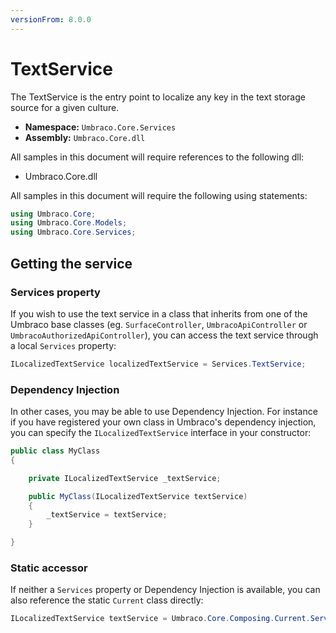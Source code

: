 ```yaml
---
versionFrom: 8.0.0
---
```


# TextService

The TextService is the entry point to localize any key in the text storage source for a given culture.

 * **Namespace:** `Umbraco.Core.Services` 
 * **Assembly:** `Umbraco.Core.dll`

 All samples in this document will require references to the following dll:

* Umbraco.Core.dll

All samples in this document will require the following using statements:

```csharp
using Umbraco.Core;
using Umbraco.Core.Models;
using Umbraco.Core.Services;
```

## Getting the service

### Services property

If you wish to use the text service in a class that inherits from one of the Umbraco base classes (eg. `SurfaceController`, `UmbracoApiController` or `UmbracoAuthorizedApiController`), you can access the text service through a local `Services` property:

```csharp
ILocalizedTextService localizedTextService = Services.TextService;
```

### Dependency Injection

In other cases, you may be able to use Dependency Injection. For instance if you have registered your own class in Umbraco's dependency injection, you can specify the `ILocalizedTextService` interface in your constructor:

```csharp
public class MyClass
{

    private ILocalizedTextService _textService;

	public MyClass(ILocalizedTextService textService)
	{
		_textService = textService;
	}

}
```

### Static accessor

If neither a `Services` property or Dependency Injection is available, you can also reference the static `Current` class directly:

```csharp
ILocalizedTextService textService = Umbraco.Core.Composing.Current.Services.TextService;
```

